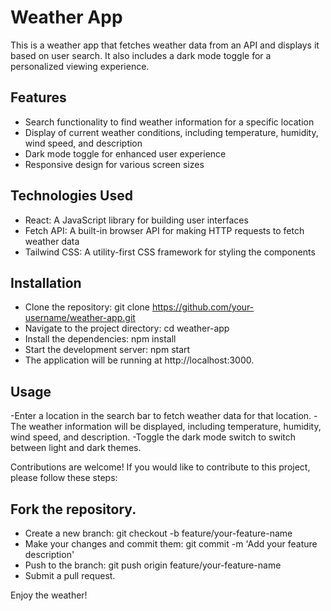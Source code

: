 # Weather App
This is a weather app that fetches weather data from an API and displays it based on user search. It also includes a dark mode toggle for a personalized viewing experience.

## Features
- Search functionality to find weather information for a specific location
- Display of current weather conditions, including temperature, humidity, wind speed, and description
- Dark mode toggle for enhanced user experience
- Responsive design for various screen sizes

## Technologies Used
- React: A JavaScript library for building user interfaces
- Fetch API: A built-in browser API for making HTTP requests to fetch weather data
- Tailwind CSS: A utility-first CSS framework for styling the components

## Installation
- Clone the repository: git clone https://github.com/your-username/weather-app.git
- Navigate to the project directory: cd weather-app
- Install the dependencies: npm install
- Start the development server: npm start
- The application will be running at http://localhost:3000.

## Usage
-Enter a location in the search bar to fetch weather data for that location.
-The weather information will be displayed, including temperature, humidity, wind speed, and description.
-Toggle the dark mode switch to switch between light and dark themes.


Contributions are welcome! If you would like to contribute to this project, please follow these steps:

## Fork the repository.
- Create a new branch: git checkout -b feature/your-feature-name
- Make your changes and commit them: git commit -m 'Add your feature description'
- Push to the branch: git push origin feature/your-feature-name
- Submit a pull request.


Enjoy the weather!
